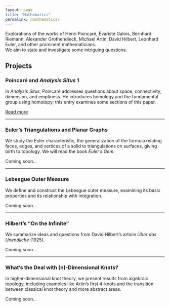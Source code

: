 ```yaml
---
layout: page
title: "Mathematics"
permalink: /mathematics/
---
```


Explorations of the works of Henri Poincaré, Évariste Galois, Bernhard Riemann, Alexander Grothendieck, Michael Artin, David Hilbert, Leonhard Euler, and other prominent mathematicians.  
We aim to state and investigate some intriguing questions.

## Projects

### Poincaré and *Analysis Situs* 1  
In *Analysis Situs*, Poincaré addresses questions about space, connectivity, dimension, and emptiness. He introduces homology and the fundamental group using homotopy; this entry examines some sections of this paper.  

[Read more](/mathematics/poincare-analysis-situs-1/)  

---

### Euler’s Triangulations and Planar Graphs  
We study the Euler characteristic, the generalization of the formula relating faces, edges, and vertices of a solid to triangulations on surfaces, giving birth to topology. We will read the book *Euler’s Gem*.  

Coming soon…  

---

### Lebesgue Outer Measure  
We define and construct the Lebesgue outer measure, examining its basic properties and its relationship with integration.  

Coming soon…  

---

### Hilbert’s “On the Infinite”  
We summarize ideas and questions from David Hilbert’s article *Über das Unendliche* (1925).  

Coming soon…  

---

### What’s the Deal with \(n\)-Dimensional Knots?  
In higher-dimensional knot theory, we present results from algebraic topology, including examples like Artin’s first 4-knots and the transition between classical knot theory and more abstract areas.  

Coming soon…  
